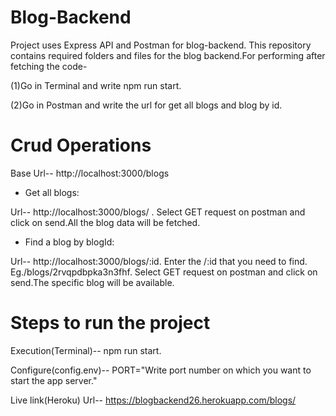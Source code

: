 # Blog-Backend
Project uses Express API and Postman for blog-backend. This repository contains required folders and files for the blog backend.For performing after fetching the code-

(1)Go in Terminal and write npm run start.

(2)Go in Postman and write the url for get all blogs and blog by id.

# Crud Operations
Base Url--  http://localhost:3000/blogs
* Get all blogs:

Url-- http://localhost:3000/blogs/ . Select GET request on postman and click on send.All the blog data will be fetched.

* Find a blog by blogId:

Url-- http://localhost:3000/blogs/:id. Enter the /:id that you need to find. Eg./blogs/2rvqpdbpka3n3fhf. Select GET request on postman and click on send.The specific blog will be available.

# Steps to run the project

Execution(Terminal)-- npm run start.

Configure(config.env)-- PORT="Write port number on which you want to start the app server."

Live link(Heroku) Url-- https://blogbackend26.herokuapp.com/blogs/

